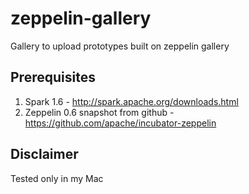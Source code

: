 # zeppelin-gallery
Gallery to upload prototypes built on zeppelin gallery

## Prerequisites 
1. Spark 1.6 - http://spark.apache.org/downloads.html
2. Zeppelin 0.6 snapshot from github - https://github.com/apache/incubator-zeppelin 

## Disclaimer 
Tested only in my Mac

